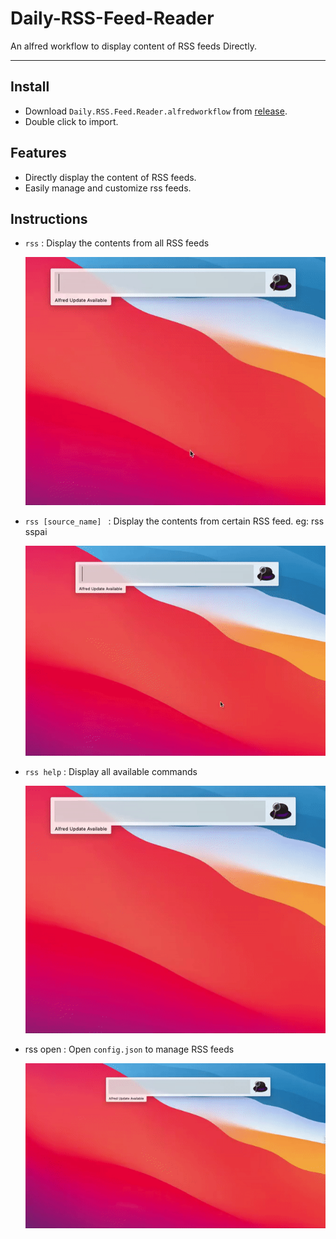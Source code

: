 # Daily-RSS-Feed-Reader
An alfred workflow to display content of RSS feeds Directly.

---

## Install
- Download `Daily.RSS.Feed.Reader.alfredworkflow` from [release](https://github.com/PYF0311/Daily-RSS-Feed-Reader/releases/tag/v1.0.0).
- Double click to import.

## Features
- Directly display the content of RSS feeds.
- Easily manage and customize rss feeds.

## Instructions
- ``rss`` : Display the contents from all RSS feeds

  ![](./img/rss.gif)

  

- ``rss [source_name] `` : Display the contents from certain RSS feed. eg: rss sspai 

  ![](./img/rss_sourceName.gif)

- ``rss help`` : Display all available commands

  ![](./img/rss_help.gif)

- rss open : Open ``config.json`` to manage RSS feeds

  ![](./img/rss_open.gif)



